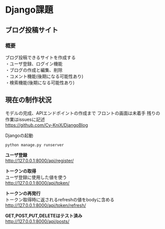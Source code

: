 # Django課題

## ブログ投稿サイト
### 概要
ブログ投稿できるサイトを作成する  
・ユーザ登録、ログイン機能  
・ブログの作成と編集、削除  
・コメント機能(後期になる可能性あり)  
・検索機能(後期になる可能性あり)

## 現在の制作状況
モデルの完成、APIエンドポイントの作成まで
フロントの画面は未着手
残りの作業はissuesに記述  
https://github.com/Cy-KniX/DjangoBlog  

Djangoの起動
```
python manage.py runserver
```

**ユーザ登録**  
http://127.0.0.1:8000/api/register/

**トークンの取得**  
ユーザ登録に使用した値を使う  
http://127.0.0.1:8000/api/token/

**トークンの再発行**  
トークン取得時に返されるrefreshの値をbodyに含める  
http://127.0.0.1:8000/api/token/refresh/

**GET,POST,PUT,DELETEはテスト済み**  
http://127.0.0.1:8000/api/posts/

